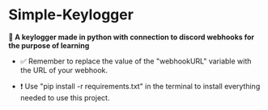 # Simple-Keylogger
**📜 A keylogger made in python with connection to discord webhooks for the purpose of learning**

- ✅ Remember to replace the value of the "webhookURL" variable with the URL of your webhook.

- ❗ Use "pip install -r requirements.txt" in the terminal to install everything needed to use this project.

